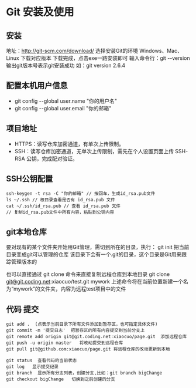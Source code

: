 # Git 安装及使用

## 安装
  
地址：http://git-scm.com/download/
选择安装Git的环境 Windows、Mac、Linux 下载对应版本
下载完成，点击exe一路安装即可
输入命令行：git --version
输出git版本号表示git安装成功 如：git version 2.6.4

## 配置本机用户信息

+ git config --global user.name "你的用户名"
+ git config --global user.email "你的邮箱"

## 项目地址

+ HTTPS：读写仓库加密通道，有单次上传限制。
+ SSH：读写仓库加密通道，无单次上传限制，需先在个人设置页面上传 SSH-RSA 公钥，完成配对验证。

## SSH公钥配置

```code
ssh-keygen -t rsa -C "你的邮箱" // 按回车，生成id_rsa.pub文件
ls ~/.ssh // 根目录查看是否有 id_rsa.pub 文件
cat ~/.ssh/id_rsa.pub // 查看 id_rsa.pub 文件
// 复制id_rsa.pub文件中所有内容，粘贴到公钥内容
```

## git本地仓库

要对现有的某个文件夹开始用Git管理，需切到所在的目录，执行：
git init   把当前目录变成git可以管理的仓库
该目录下会有一个.git的目录，这个目录是Git用来跟踪管理版本的

也可以直接通过 git clone 命令来直接复制远程仓库到本地目录
git clone git@git.coding.net:xiaocuo/test.git mywork
上述命令将在当前位置新建一个名为“mywork”的文件夹，内容为远程test项目中的文件

## 代码 提交

```code
git add .  (点表示当前目录下所有文件添加到暂存区，也可指定具体文件)
git commit -m '提交日志'  把暂存区的所有内容提交到当前分支上
git remote add origin git@git.coding.net:xiaocuo/page.git  添加远程仓库
git push -u origin master   将改动提交到远程仓库
git pull git@github.com:xiaocuo/page.git 将远程仓库的改动更新到本地

git status  查看代码的当前状态
git log   显示提交纪录
git branch  显示所有分支列表，创建分支,比如：git branch bigChange
git checkout bigChange   切换到之前创建的分支
```